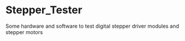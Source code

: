 # Stepper_Tester
Some hardware and software to test digital stepper driver modules and stepper motors
